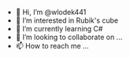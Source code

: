 - 👋 Hi, I’m @wlodek441
- 👀 I’m interested in Rubik's cube
- 🌱 I’m currently learning C#
- 💞️ I’m looking to collaborate on ...
- 📫 How to reach me ...

<!---
wlodek441/wlodek441 is a ✨ special ✨ repository because its `README.md` (this file) appears on your GitHub profile.
You can click the Preview link to take a look at your changes.
--->
